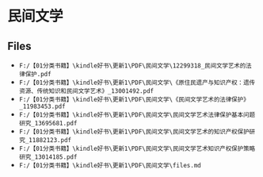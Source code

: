 # 民间文学

## Files

- `F:/【01分类书籍】\kindle好书\更新1\PDF\民间文学\12299318_民间文学艺术的法律保护.pdf`
- `F:/【01分类书籍】\kindle好书\更新1\PDF\民间文学\《原住民遗产与知识产权：遗传资源、传统知识和民间文学艺术》_13001492.pdf`
- `F:/【01分类书籍】\kindle好书\更新1\PDF\民间文学\《民间文学艺术的法律保护》_11983453.pdf`
- `F:/【01分类书籍】\kindle好书\更新1\PDF\民间文学\民间文学艺术法律保护基本问题研究_13695681.pdf`
- `F:/【01分类书籍】\kindle好书\更新1\PDF\民间文学\民间文学艺术的知识产权保护研究_11882123.pdf`
- `F:/【01分类书籍】\kindle好书\更新1\PDF\民间文学\民间文学艺术知识产权保护策略研究_13014185.pdf`
- `F:/【01分类书籍】\kindle好书\更新1\PDF\民间文学\files.md`
